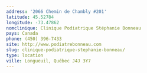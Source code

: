 ```yaml
---
address: '2066 Chemin de Chambly #201'
latitude: 45.52784
longitude: -73.47862
nomclinique: Clinique Podiatrique Stéphanie Bonneau
pays: Canada
phone: (450) 396-7433
site: http://www.podiatrebonneau.com
slug: clinique-podiatrique-stephanie-bonneau/
type: location
ville: Longueuil, Québec J4J 3Y7
---
```


